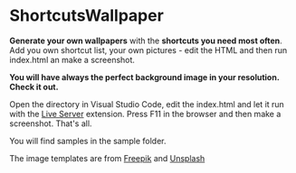 # ShortcutsWallpaper
**Generate your own wallpapers** with the **shortcuts you need most often**. Add you own shortcut list, your own pictures - edit the HTML and then run index.html an make a screenshot. 

**You will have always the perfect background image in your resolution. Check it out.** 

Open the directory in Visual Studio Code, edit the index.html and let it run with the [Live Server](https://marketplace.visualstudio.com/items?itemName=ritwickdey.LiveServer) extension. Press F11 in the browser and then make a screenshot. That's all.

You will find samples in the sample folder.

The image templates are from [Freepik](https://www.freepik.com/) and [Unsplash](https://unsplash.com/)
